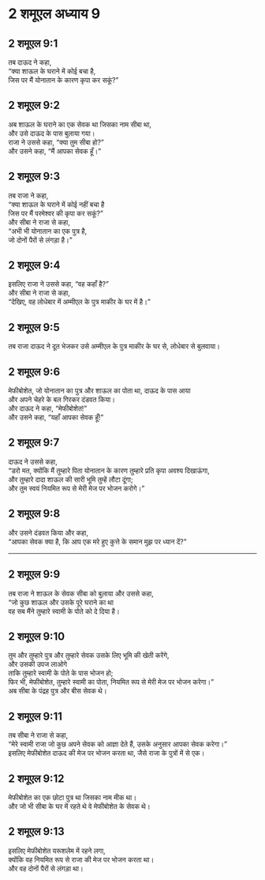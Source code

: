 # 2 शमूएल अध्याय 9

## 2 शमूएल 9:1

तब दाऊद ने कहा,  
“क्या शाऊल के घराने में कोई बचा है,  
जिस पर मैं योनातान के कारण कृपा कर सकूं?”

## 2 शमूएल 9:2

अब शाऊल के घराने का एक सेवक था जिसका नाम सीबा था,  
और उसे दाऊद के पास बुलाया गया।  
राजा ने उससे कहा, “क्या तुम सीबा हो?”  
और उसने कहा, “मैं आपका सेवक हूँ।”

## 2 शमूएल 9:3

तब राजा ने कहा,  
“क्या शाऊल के घराने में कोई नहीं बचा है  
जिस पर मैं परमेश्वर की कृपा कर सकूं?”  
और सीबा ने राजा से कहा,  
“अभी भी योनातान का एक पुत्र है,  
जो दोनों पैरों से लंगड़ा है।”

## 2 शमूएल 9:4

इसलिए राजा ने उससे कहा, “वह कहाँ है?”  
और सीबा ने राजा से कहा,  
“देखिए, वह लोधेबार में अम्मीएल के पुत्र माकीर के घर में है।”

## 2 शमूएल 9:5

तब राजा दाऊद ने दूत भेजकर उसे अम्मीएल के पुत्र माकीर के घर से, लोधेबार से बुलवाया।

## 2 शमूएल 9:6

मेफीबोशेत, जो योनातान का पुत्र और शाऊल का पोता था, दाऊद के पास आया  
और अपने चेहरे के बल गिरकर दंडवत किया।  
और दाऊद ने कहा, “मेफीबोशेत!”  
और उसने कहा, “यहाँ आपका सेवक हूँ!”

## 2 शमूएल 9:7

दाऊद ने उससे कहा,  
“डरो मत, क्योंकि मैं तुम्हारे पिता योनातान के कारण तुम्हारे प्रति कृपा अवश्य दिखाऊंगा,  
और तुम्हारे दादा शाऊल की सारी भूमि तुम्हें लौटा दूंगा;  
और तुम स्वयं नियमित रूप से मेरी मेज पर भोजन करोगे।”

## 2 शमूएल 9:8

और उसने दंडवत किया और कहा,  
“आपका सेवक क्या है, कि आप एक मरे हुए कुत्ते के समान मुझ पर ध्यान दें?”

---

## 2 शमूएल 9:9

तब राजा ने शाऊल के सेवक सीबा को बुलाया और उससे कहा,  
“जो कुछ शाऊल और उसके पूरे घराने का था  
वह सब मैंने तुम्हारे स्वामी के पोते को दे दिया है।

## 2 शमूएल 9:10

तुम और तुम्हारे पुत्र और तुम्हारे सेवक उसके लिए भूमि की खेती करेंगे,  
और उसकी उपज लाओगे  
ताकि तुम्हारे स्वामी के पोते के पास भोजन हो;  
फिर भी, मेफीबोशेत, तुम्हारे स्वामी का पोता, नियमित रूप से मेरी मेज पर भोजन करेगा।”  
अब सीबा के पंद्रह पुत्र और बीस सेवक थे।

## 2 शमूएल 9:11

तब सीबा ने राजा से कहा,  
“मेरे स्वामी राजा जो कुछ अपने सेवक को आज्ञा देते हैं, उसके अनुसार आपका सेवक करेगा।”  
इसलिए मेफीबोशेत दाऊद की मेज पर भोजन करता था, जैसे राजा के पुत्रों में से एक।

## 2 शमूएल 9:12

मेफीबोशेत का एक छोटा पुत्र था जिसका नाम मीक था।  
और जो भी सीबा के घर में रहते थे वे मेफीबोशेत के सेवक थे।

## 2 शमूएल 9:13

इसलिए मेफीबोशेत यरूशलेम में रहने लगा,  
क्योंकि वह नियमित रूप से राजा की मेज पर भोजन करता था।  
और वह दोनों पैरों से लंगड़ा था।
